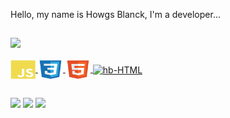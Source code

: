 Hello, my name is Howgs Blanck, I'm a developer...

##

<a href="https://github.com/Howgs">
  <img height="180em" src="https://github-readme-stats.vercel.app/api/top-langs/?username=Howgs&layout=compact&langs_count=7&theme=github_dark"/>
</div>

<div style="display: inline_block"><br>
  <img align="center" alt="hb-Js" height="30" width="40" src="https://raw.githubusercontent.com/devicons/devicon/master/icons/javascript/javascript-plain.svg">
  <img align="center" alt="hb-CSS" height="30" width="40" src="https://raw.githubusercontent.com/devicons/devicon/master/icons/css3/css3-original.svg">
  <img align="center" alt="hb-HTML" height="30" width="40" src="https://raw.githubusercontent.com/devicons/devicon/master/icons/html5/html5-original.svg">
  <img align="center" alt="hb-HTML" height="30" width="40" src="https://cdn.jsdelivr.net/gh/devicons/devicon/icons/php/php-original.svg">

</div>

##

<div> 
   <a href="https://www.linkedin.com/in/howgs/" target="_blank"><img src="https://img.shields.io/badge/-LinkedIn-%230077B5?style=for-the-badge&logo=linkedin&logoColor=white" target="_blank"></a>
  <a href="https://www.instagram.com/howgs_/" target="_blank"><img src="https://img.shields.io/badge/-Instagram-%23E4405F?style=for-the-badge&logo=instagram&logoColor=white" target="_blank"></a>
  <a href = "mailto:howgs111@gmail.com"><img src="https://img.shields.io/badge/-Gmail-%23333?style=for-the-badge&logo=gmail&logoColor=white" target="_blank"></a> 
</div>

